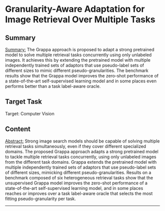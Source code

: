 # Granularity-Aware Adaptation for Image Retrieval Over Multiple Tasks

## Summary

<Summary:> The Grappa approach is proposed to adapt a strong pretrained model to solve multiple retrieval tasks concurrently using only unlabeled images. It achieves this by extending the pretrained model with multiple independently trained sets of adaptors that use pseudo-label sets of different sizes to mimic different pseudo-granularities. The benchmark results show that the Grappa model improves the zero-shot performance of a state-of-the-art self-supervised learning model and in some places even performs better than a task label-aware oracle.


## Target Task

Target: Computer Vision

## Content

<Abstract:> Strong image search models should be capable of solving multiple retrieval tasks simultaneously, even if they cover different specialized domains. The proposed Grappa approach adapts a strong pretrained model to tackle multiple retrieval tasks concurrently, using only unlabeled images from the different task domains. Grappa extends the pretrained model with multiple independently trained sets of adaptors that use pseudo-label sets of different sizes, mimicking different pseudo-granularities. Results on a benchmark composed of six heterogeneous retrieval tasks show that the unsupervised Grappa model improves the zero-shot performance of a state-of-the-art self-supervised learning model, and in some places reaches or improves over a task label-aware oracle that selects the most fitting pseudo-granularity per task.



---


